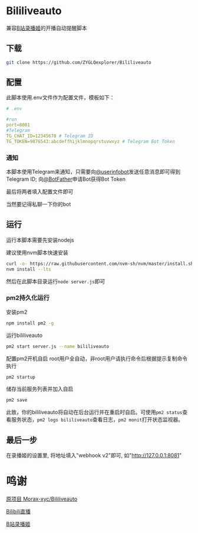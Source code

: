 # Bililiveauto

兼容[B站录播姬](https://github.com/BililiveRecorder/BililiveRecorder)的开播自动提醒脚本

## 下载

```bash
git clone https://github.com/ZYGLQexplorer/Bililiveauto
```

## 配置

此脚本使用.env文件作为配置文件，模板如下：
```yaml
# .env

#run
port=8081
#Telegram
TG_CHAT_ID=12345678 # Telegram ID
TG_TOKEN=9876543:abcdeffhijklmnopqrstuvwxyz # Telegram Bot Token
```

### 通知

本脚本使用Telegram来通知，只需要向[@userinfobot](https://t.me/userinfobot)发送任意消息即可得到Telegram ID; 向[@BotFather](https://t.me/BotFather)申请Bot获得Bot Token

最后将两者填入配置文件即可

当然要记得私聊一下你的bot

## 运行

运行本脚本需要先安装nodejs 

建议使用nvm脚本快速安装

```bash
curl -o- https://raw.githubusercontent.com/nvm-sh/nvm/master/install.sh | bash
nvm install --lts
```
然后在此脚本目录运行`node server.js`即可

### pm2持久化运行

安装pm2

```bash
npm install pm2 -g
```

运行bililiveauto

```bash
pm2 start server.js --name bililiveauto
```

配置pm2开机自启
root用户全自动，非root用户请执行命令后根据提示复制命令执行
```bash
pm2 startup
```

储存当前服务列表并加入自启
```bash
pm2 save
```

此致，你的bililiveauto将自动在后台运行并在重启时自启。可使用`pm2 status`查看服务状态，`pm2 logs bililiveauto`查看日志，`pm2 monit`打开状态监视器。

## 最后一步

在录播姬的设置里, 将地址填入"webhook v2"即可, 如"http://127.0.0.1:8081"

# 鸣谢
[原项目 Morax-xyc/Bililiveauto](https://github.com/Morax-xyc/Bililiveauto)

[Bilibili直播](https://live.bilibili.com)

[B站录播姬](https://github.com/BililiveRecorder/BililiveRecorder)
